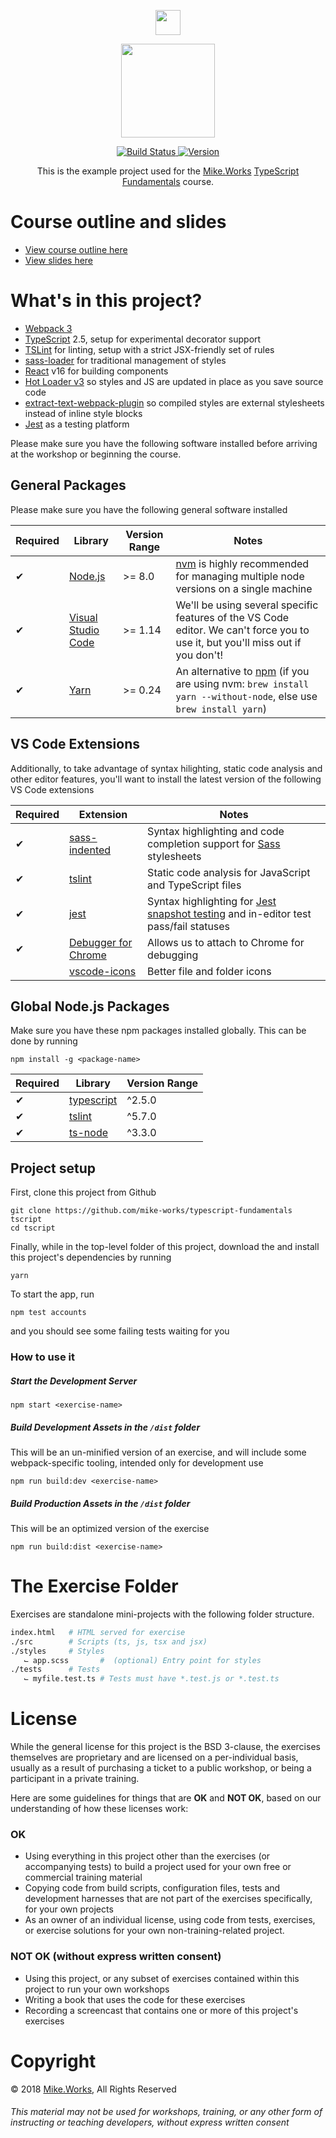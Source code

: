 <p align='center'>
  <a href="https://mike.works" target='_blank'>
    <img height=40 src='https://assets.mike.works/img/login_logo-33a9e523d451fb0d902f73d5452d4a0b.png' />
  </a> 
</p>
<p align='center'>
  <a href="https://mike.works/course/typescript-fundamentals-7832c19" target='_blank'>
    <img height=150 src='https://cloud.githubusercontent.com/assets/558005/25579415/1afbffaa-2e78-11e7-9b4a-ea44ead26bfb.png' />
  </a>
</p>
<p align='center'>
  <a href="https://travis-ci.org/mike-works/typescript-fundamentals" title="Build Status">
    <img title="Build Status" src="https://travis-ci.org/mike-works/typescript-fundamentals.svg?branch=solutions"/>
  </a>
  <a href="https://github.com/mike-works/typescript-fundamentals/releases" title="Version">
    <img title="Version" src="https://img.shields.io/github/tag/mike-works/typescript-fundamentals.svg" />
  </a>
</p>
<p align='center'>
This is the example project used for the <a title="Mike.Works" href="https://mike.works">Mike.Works</a> <a title="TypeScript Fundamentals" href="https://mike.works/course/typescript-fundamentals-7832c19">TypeScript Fundamentals</a> course.
</p>

# Course outline and slides
 * [View course outline here](https://mike.works/course/typescript-fundamentals-7832c19)
 * [View slides here](https://docs.mike.works/typescript-slides)

# What's in this project?

* [Webpack 3](https://webpack.js.org)
* [TypeScript](https://www.typescriptlang.org) 2.5, setup for experimental decorator support
* [TSLint](https://github.com/palantir/tslint) for linting, setup with a strict JSX-friendly set of rules
* [sass-loader](https://github.com/webpack-contrib/sass-loader) for traditional management of styles
* [React](https://facebook.github.io/react/) v16 for building components
* [Hot Loader v3](https://github.com/gaearon/react-hot-loader) so styles and JS are updated in place as you save source code
* [extract-text-webpack-plugin](https://github.com/webpack-contrib/extract-text-webpack-plugin) so compiled styles are external stylesheets instead of inline style blocks
* [Jest](http://facebook.github.io/jest/) as a testing platform


Please make sure you have the following software installed before arriving at the workshop or beginning the course.

## General Packages

Please make sure you have the following general software installed

| Required | Library | Version Range | Notes |
| ------------- | ------------- | ---| --- |
| ✔ | [Node.js](http://nodejs.org/)  | >= 8.0 | [nvm](https://github.com/creationix/nvm) is highly recommended for managing multiple node versions on a single machine |
| ✔ | [Visual Studio Code](https://code.visualstudio.com/)  | >= 1.14 | We'll be using several specific features of the VS Code editor. We can't force you to use it, but you'll miss out if you don't! |
| ✔ | [Yarn](https://yarnpkg.com/)  | >= 0.24 | An alternative to [npm](https://github.com/npm/npm) (if you are using nvm: `brew install yarn --without-node`, else use `brew install yarn`) |

## VS Code Extensions

Additionally, to take advantage of syntax hilighting, static code analysis and other editor features, you'll want to install the latest version of the following VS Code extensions

| Required | Extension | Notes |
| ------------- | ------------- | --- |
| ✔ | [sass-indented](https://marketplace.visualstudio.com/items?itemName=robinbentley.sass-indented) | Syntax highlighting and code completion support for [Sass](http://sass-lang.com) stylesheets |
| ✔ | [tslint](https://marketplace.visualstudio.com/items?itemName=eg2.tslint) | Static code analysis for JavaScript and TypeScript files |
| ✔ | [jest](https://marketplace.visualstudio.com/items?itemName=Orta.vscode-jest) | Syntax highlighting for [Jest snapshot testing](https://facebook.github.io/jest/docs/snapshot-testing.html) and in-editor test pass/fail statuses |
| ✔ | [Debugger for Chrome](https://marketplace.visualstudio.com/items?itemName=msjsdiag.debugger-for-chrome) | Allows us to attach to Chrome for debugging |
|   | [vscode-icons](https://marketplace.visualstudio.com/items?itemName=robertohuertasm.vscode-icons) | Better file and folder icons |


## Global Node.js Packages

Make sure you have these npm packages installed globally. This can be done by running

```
npm install -g <package-name>
```

| Required | Library | Version Range |
| ------------- | ------------- | ---|
| ✔ | [typescript](https://github.com/microsoft/typescript)  | ^2.5.0 |
| ✔ | [tslint](https://github.com/palantir/tslint) | ^5.7.0 |
| ✔ | [ts-node](https://github.com/TypeStrong/ts-node) | ^3.3.0 |

## Project setup

First, clone this project from Github

```
git clone https://github.com/mike-works/typescript-fundamentals tscript
cd tscript
```

Finally, while in the top-level folder of this project, download the and install this project's dependencies by running

```
yarn
```

To start the app, run

```
npm test accounts 
```

and you should see some failing tests waiting for you

### How to use it

##### Start the Development Server
`npm start <exercise-name>`

##### Build Development Assets in the `/dist` folder
This will be an un-minified version of an exercise, and will include some webpack-specific tooling, intended only for development use

`npm run build:dev <exercise-name>`

##### Build Production Assets in the `/dist` folder
This will be an optimized version of the exercise

`npm run build:dist <exercise-name>`

# The Exercise Folder
Exercises are standalone mini-projects with the following folder structure.
```sh
index.html   # HTML served for exercise
./src        # Scripts (ts, js, tsx and jsx)
./styles     # Styles
   ⌙ app.scss       #  (optional) Entry point for styles
./tests      # Tests
   ⌙ myfile.test.ts # Tests must have *.test.js or *.test.ts
```

# License
While the general license for this project is the BSD 3-clause, the exercises
themselves are proprietary and are licensed on a per-individual basis, usually
as a result of purchasing a ticket to a public workshop, or being a participant
in a private training.

Here are some guidelines for things that are **OK** and **NOT OK**, based on our
understanding of how these licenses work:

### OK
* Using everything in this project other than the exercises (or accompanying tests) 
to build a project used for your own free or commercial training material
* Copying code from build scripts, configuration files, tests and development 
harnesses that are not part of the exercises specifically, for your own projects
* As an owner of an individual license, using code from tests, exercises, or
exercise solutions for your own non-training-related project.

### NOT OK (without express written consent)
* Using this project, or any subset of 
exercises contained within this project to run your own workshops
* Writing a book that uses the code for these exercises
* Recording a screencast that contains one or more of this project's exercises 


# Copyright

&copy; 2018 [Mike.Works](https://mike.works), All Rights Reserved

###### This material may not be used for workshops, training, or any other form of instructing or teaching developers, without express written consent

